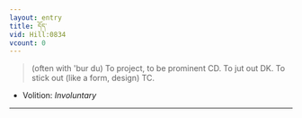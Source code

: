 ```yaml
---
layout: entry
title: དོད་
vid: Hill:0834
vcount: 0
---
```

> (often with 'bur du) To project, to be prominent CD\. To jut out DK\. To stick out (like a form, design) TC\.

* Volition: _Involuntary_

---

